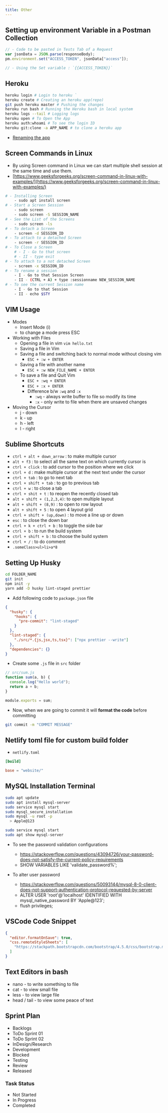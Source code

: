 ```yaml
---
title: Other
---
```


## Setting up environment Variable in a Postman Collection

```js
// - Code to be pasted in Tests Tab of a Request
var jsonData = JSON.parse(responseBody);
pm.environment.set("ACCESS_TOKEN", jsonData["access"]);

// - Using the Set variable : `{{ACCESS_TOKEN}}`
```

## Heroku

```sh
heroku login # Login to heroku `
heroku create # Creating an heroku app(repo)
git push heroku master # Pushing the changes
heroku run bash # Running the Heroku bash in local system
heroku logs --tail # Logging logs
heroku open # To Open the App
heroku auth:whoami # To see the login ID
heroku git:clone -a APP_NAME # to clone a heroku app
```

- [Renaming the app](https://devcenter.heroku.com/articles/renaming-apps)

## Screen Commands in Linux

- By using Screen command in Linux we can start multiple shell session at the same time and use them.
- [https://www.geeksforgeeks.org/screen-command-in-linux-with-examples/](https://www.geeksforgeeks.org/screen-command-in-linux-with-examples/)

```sh
# - Installing Screen
	- sudo apt install screen
# - Start a Screen Session
	- sudo screen
	- sudo screen -S SESSION_NAME
# - See the List of the Screens
	- sudo screen -ls
# - To detach a Screen
	- screen -d SESSION_ID
# - To attach to a detached Screen
	- screen -r SESSION_ID
# - To Close a Screen
	# - I - Go to that screen
	# - II - type exit
# - To attach to a not detached Screen
	- screen -x SESSION_ID
# - To rename a session
	- I - Go to that Session Screen
	- II - (CTRL + A) + type :sessionname NEW_SESSION_NAME
# - To see the current Session name
	- I - Go to that Session
	- II - echo $STY
```

## VIM Usage

- Modes
  - Insert Mode (i)
  - to change a mode press ESC
- Working with Files
  - Opening a file in vim `vim hello.txt`
  - Saving a file in Vim
  - Saving a file and switching back to normal mode without closing vim
    - `ESC + :w + ENTER`
  - Saving a file with another name
    - `ESC + :w NEW_FILE_NAME + ENTER`
  - To save a file and Quit Vim
    - `ESC + :wq + ENTER`
    - `ESC + :x + ENTER`
    - Difference b/w `:wq` and `:x`
      - `:wq` - always write buffer to file so modify its time
      - `:x` - only write to file when there are unsaved changes
- Moving the Cursor
  - j - down
  - k - up
  - h - left
  - l - right

## Sublime Shortcuts

- `ctrl + alt + down_arrow` : to make multiple cursor
- `alt + f3` : to select all the same text on which currently cursor is
- `ctrl + click` : to add cursor to the position where we click
- `ctrl + d` : make multiple cursor at the next text under the cursor
- `ctrl + tab` : to go to next tab
- `ctrl + shift + tab` : to go to previous tab
- `ctrl + w` : to close a tab
- `ctrl + shit + t` : to reopen the recently closed tab
- `alt + shift + (1,2,3,4)`: to open multiple layout
- `alt + shift + (8,9)` : to open to row layout
- `alt + shift + 5` : to open 4 layout grid
- `ctrl + shift + (up,down)` : to move a line up or down
- `esc` : to close the down bar
- `ctrl + k + ctrl + b` : to toggle the side bar
- `ctrl + b` : to run the build system
- `ctrl + shift + b` : to choose the build system
- `ctrl + /` : to do comment
- `.someClass>ul>li>a*8`

## Setting Up Husky

```bash
cd FOLDER_NAME
git init
npm init -y
yarn add -D husky lint-staged prettier
```

- Add following code to `package.json` file

```json
{
  "husky": {
    "hooks": {
      "pre-commit": "lint-staged"
    }
  },
  "lint-staged": {
    "./src/*.{js,jsx,ts,tsx}": ["npx prettier --write"]
  },
  "dependencies": {}
}
```

- Create some `.js` file in `src` folder

```jsx
// src/sum.js
function sum(a, b) {
  console.log("Hello world");
  return a + b;
}

module.exports = sum;
```

- Now, when we are going to commit it will **format the code** before committing

```bash
git commit -m "COMMIT MESSAGE"
```

## Netlify toml file for custom build folder

- `netlify.toml`

```toml
[build]

base = "website/"
```

## MySQL Installation Terminal

```sh
sudo apt update
sudo apt install mysql-server
sudo service mysql start
sudo mysql_secure_installation
sudo mysql -u root -p
  > Apple@123

sudo service mysql start
sudo apt show mysql-server
```

- To see the password validation configurations

  - https://stackoverflow.com/questions/43094726/your-password-does-not-satisfy-the-current-policy-requirements
  - SHOW VARIABLES LIKE 'validate_password%';

- To alter user password
  - https://stackoverflow.com/questions/50093144/mysql-8-0-client-does-not-support-authentication-protocol-requested-by-server
  - ALTER USER 'root'@'localhost' IDENTIFIED WITH mysql_native_password BY 'Apple@123';
  - flush privileges;

## VSCode Code Snippet

```json
{
  "editor.formatOnSave": true,
  "css.remoteStyleSheets": [
    "https://stackpath.bootstrapcdn.com/bootstrap/4.5.0/css/bootstrap.min.css"
  ]
}
```

## Text Editors in bash

- nano - to write something to file
- cat - to view small file
- less - to view large file
- head / tail - to view some peace of text

## Sprint Plan

- Backlogs
- ToDo Sprint 01
- ToDo Sprint 02
- InDesign/Research
- Development
- Blocked
- Testing
- Review
- Released

### Task Status

- Not Started
- In Progress
- Completed
